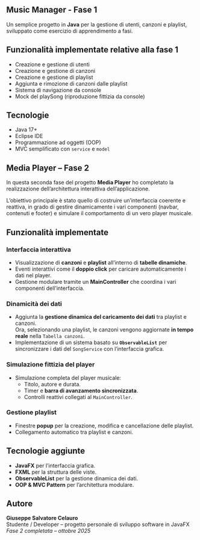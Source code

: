 ## Music Manager - Fase 1

Un semplice progetto in **Java** per la gestione di utenti, canzoni e playlist, sviluppato come esercizio di apprendimento a fasi.  

## Funzionalità implementate relative alla fase 1
- Creazione e gestione di utenti
- Creazione e gestione di canzoni
- Creazione e gestione di playlist
- Aggiunta e rimozione di canzoni dalle playlist
- Sistema di navigazione da console
- Mock del playSong (riproduzione fittizia da console)

## Tecnologie
- Java 17+
- Eclipse IDE
- Programmazione ad oggetti (OOP)
- MVC semplificato con `service` e `model`

## Media Player – Fase 2

In questa seconda fase del progetto **Media Player** ho completato la realizzazione dell’architettura interattiva dell’applicazione.

L’obiettivo principale è stato quello di costruire un’interfaccia coerente e reattiva, in grado di gestire dinamicamente i vari componenti (navbar, contenuti e footer) e simulare il comportamento di un vero player musicale.

## Funzionalità implementate

### Interfaccia interattiva
- Visualizzazione di **canzoni** e **playlist** all’interno di **tabelle dinamiche**.
- Eventi interattivi come il **doppio click** per caricare automaticamente i dati nel player.
- Gestione modulare tramite un **MainController** che coordina i vari componenti dell’interfaccia.

### Dinamicità dei dati
- Aggiunta la **gestione dinamica del caricamento dei dati** tra playlist e canzoni.  
  Ora, selezionando una playlist, le canzoni vengono aggiornate **in tempo reale** nella `Tabella canzoni`.
- Implementazione di un sistema basato su **`ObservableList`** per sincronizzare i dati del `SongService` con l’interfaccia grafica.

### Simulazione fittizia del player
- Simulazione completa del player musicale:
  - Titolo, autore e durata.
  - Timer e **barra di avanzamento sincronizzata**.
  - Controlli reattivi collegati al `MainController`.

### Gestione playlist
- Finestre **popup** per la creazione, modifica e cancellazione delle playlist.
- Collegamento automatico tra playlist e canzoni.

## Tecnologie aggiunte

- **JavaFX** per l’interfaccia grafica.
- **FXML** per la struttura delle viste.
- **ObservableList** per la gestione dinamica dei dati.
- **OOP & MVC Pattern** per l’architettura modulare.

## Autore
**Giuseppe Salvatore Celauro**  
Studente / Developer – progetto personale di sviluppo software in JavaFX  
*Fase 2 completata – ottobre 2025*

